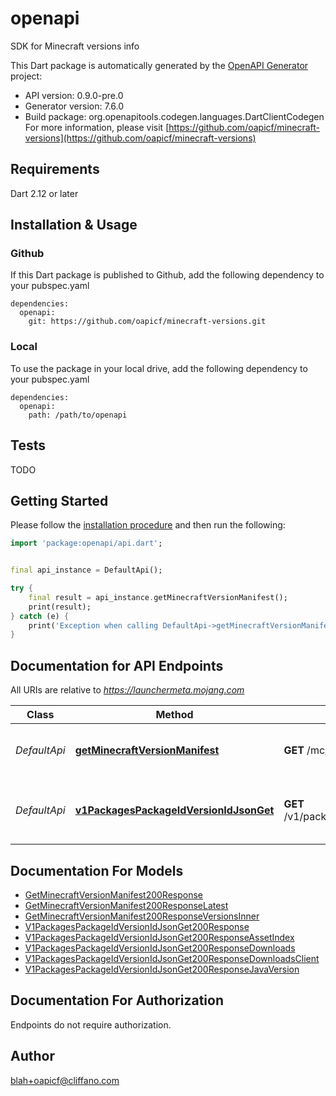 # openapi
SDK for Minecraft versions info

This Dart package is automatically generated by the [OpenAPI Generator](https://openapi-generator.tech) project:

- API version: 0.9.0-pre.0
- Generator version: 7.6.0
- Build package: org.openapitools.codegen.languages.DartClientCodegen
For more information, please visit [https://github.com/oapicf/minecraft-versions](https://github.com/oapicf/minecraft-versions)

## Requirements

Dart 2.12 or later

## Installation & Usage

### Github
If this Dart package is published to Github, add the following dependency to your pubspec.yaml
```
dependencies:
  openapi:
    git: https://github.com/oapicf/minecraft-versions.git
```

### Local
To use the package in your local drive, add the following dependency to your pubspec.yaml
```
dependencies:
  openapi:
    path: /path/to/openapi
```

## Tests

TODO

## Getting Started

Please follow the [installation procedure](#installation--usage) and then run the following:

```dart
import 'package:openapi/api.dart';


final api_instance = DefaultApi();

try {
    final result = api_instance.getMinecraftVersionManifest();
    print(result);
} catch (e) {
    print('Exception when calling DefaultApi->getMinecraftVersionManifest: $e\n');
}

```

## Documentation for API Endpoints

All URIs are relative to *https://launchermeta.mojang.com*

Class | Method | HTTP request | Description
------------ | ------------- | ------------- | -------------
*DefaultApi* | [**getMinecraftVersionManifest**](doc//DefaultApi.md#getminecraftversionmanifest) | **GET** /mc/game/version_manifest.json | Get Minecraft version manifest
*DefaultApi* | [**v1PackagesPackageIdVersionIdJsonGet**](doc//DefaultApi.md#v1packagespackageidversionidjsonget) | **GET** /v1/packages/{packageId}/{versionId}.json | Get Minecraft version package details


## Documentation For Models

 - [GetMinecraftVersionManifest200Response](doc//GetMinecraftVersionManifest200Response.md)
 - [GetMinecraftVersionManifest200ResponseLatest](doc//GetMinecraftVersionManifest200ResponseLatest.md)
 - [GetMinecraftVersionManifest200ResponseVersionsInner](doc//GetMinecraftVersionManifest200ResponseVersionsInner.md)
 - [V1PackagesPackageIdVersionIdJsonGet200Response](doc//V1PackagesPackageIdVersionIdJsonGet200Response.md)
 - [V1PackagesPackageIdVersionIdJsonGet200ResponseAssetIndex](doc//V1PackagesPackageIdVersionIdJsonGet200ResponseAssetIndex.md)
 - [V1PackagesPackageIdVersionIdJsonGet200ResponseDownloads](doc//V1PackagesPackageIdVersionIdJsonGet200ResponseDownloads.md)
 - [V1PackagesPackageIdVersionIdJsonGet200ResponseDownloadsClient](doc//V1PackagesPackageIdVersionIdJsonGet200ResponseDownloadsClient.md)
 - [V1PackagesPackageIdVersionIdJsonGet200ResponseJavaVersion](doc//V1PackagesPackageIdVersionIdJsonGet200ResponseJavaVersion.md)


## Documentation For Authorization

Endpoints do not require authorization.


## Author

blah+oapicf@cliffano.com

